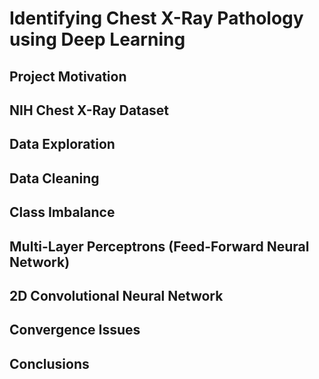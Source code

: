# Identifying Chest X-Ray Pathology using Deep Learning 

## Project Motivation

## NIH Chest X-Ray Dataset

## Data Exploration

## Data Cleaning 

## Class Imbalance

## Multi-Layer Perceptrons (Feed-Forward Neural Network)

## 2D Convolutional Neural Network

## Convergence Issues

## Conclusions
